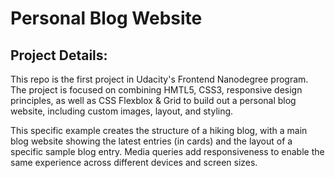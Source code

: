 # Personal Blog Website

## Project Details:

This repo is the first project in Udacity's Frontend Nanodegree program. The project is focused on combining HMTL5, CSS3, responsive design principles, as well as CSS Flexblox & Grid to build out a personal blog website, including custom images, layout, and styling.

This specific example creates the structure of a hiking blog, with a main blog website showing the latest entries (in cards) and the layout of a specific sample blog entry. Media queries add responsiveness to enable the same experience across different devices and screen sizes.